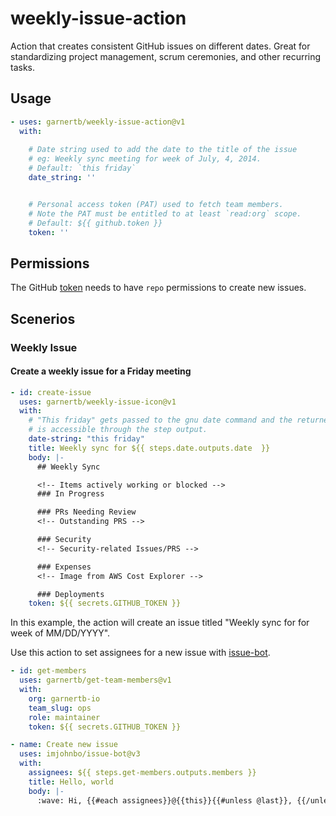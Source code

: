 # weekly-issue-action

Action that creates consistent GitHub issues on different dates.  Great for standardizing project management,
scrum ceremonies, and other recurring tasks.

## Usage

```yaml
- uses: garnertb/weekly-issue-action@v1
  with:
  
    # Date string used to add the date to the title of the issue
    # eg: Weekly sync meeting for week of July, 4, 2014.
    # Default: `this friday`
    date_string: ''


    # Personal access token (PAT) used to fetch team members. 
    # Note the PAT must be entitled to at least `read:org` scope.
    # Default: ${{ github.token }}
    token: ''
```

## Permissions

The GitHub [token][token docs] needs to have `repo` permissions to create new issues.

## Scenerios

### Weekly Issue

#### Create a weekly issue for a Friday meeting

```yaml
- id: create-issue
  uses: garnertb/weekly-issue-icon@v1
  with:
    # "This friday" gets passed to the gnu date command and the returned date 
    # is accessible through the step output.
    date-string: "this friday"
    title: Weekly sync for ${{ steps.date.outputs.date  }}
    body: |- 
      ## Weekly Sync

      <!-- Items actively working or blocked -->
      ### In Progress

      ### PRs Needing Review
      <!-- Outstanding PRS -->

      ### Security
      <!-- Security-related Issues/PRS -->

      ### Expenses
      <!-- Image from AWS Cost Explorer -->

      ### Deployments
    token: ${{ secrets.GITHUB_TOKEN }}
```

In this example, the action will create an issue titled "Weekly sync for for week of MM/DD/YYYY".

Use this action to set assignees for a new issue with [issue-bot](https://github.com/imjohnbo/issue-bot).

```yaml
- id: get-members
  uses: garnertb/get-team-members@v1
  with:
    org: garnertb-io
    team_slug: ops
    role: maintainer
    token: ${{ secrets.GITHUB_TOKEN }}

- name: Create new issue
  uses: imjohnbo/issue-bot@v3
  with:
    assignees: ${{ steps.get-members.outputs.members }}
    title: Hello, world
    body: |-
      :wave: Hi, {{#each assignees}}@{{this}}{{#unless @last}}, {{/unless}}{{/each}}!
```

[token docs]: https://docs.github.com/en/authentication/keeping-your-account-and-data-secure/creating-a-personal-access-token